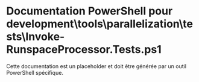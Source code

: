 # Documentation PowerShell pour development\tools\parallelization\tests\Invoke-RunspaceProcessor.Tests.ps1

Cette documentation est un placeholder et doit être générée par un outil PowerShell spécifique.
